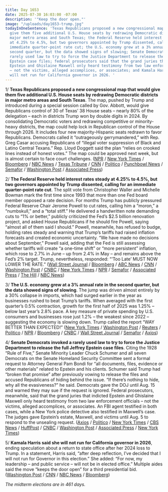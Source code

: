 ```yaml
---
title: Day 1653
date: 2025-07-30 16:03:00 -07:00
description: '"Keep the door open."'
image: "/uploads/day1653-trump.jpg"
todayInOneSentence: 'Texas Republicans proposed a new congressional map that would
  give them five additional U.S. House seats by redrawing Democratic districts in
  major metro areas and South Texas; the Federal Reserve held interest rates steady
  at 4.25% to 4.5%, but two governors appointed by Trump dissented, calling for an
  immediate quarter-point rate cut; the U.S. economy grew at a 3% annual rate in the
  second quarter, but the data showed signs of slowing; Senate Democrats invoked a
  rarely used law to try to force the Justice Department to release the full Jeffrey
  Epstein case files; federal prosecutors said that the grand juries that indicted
  Epstein and Ghislaine Maxwell only heard testimony from two law enforcement officials
  – not the victims, alleged accomplices, or associates; and Kamala Harris said she
  will not run for California governor in 2026. '
---
```


1/ **Texas Republicans proposed a new congressional map that would give them five additional U.S. House seats by redrawing Democratic districts in major metro areas and South Texas**. The map, pushed by Trump and introduced during a special session called by Gov. Abbott, would give Republicans control of 30 of Texas’ 38 House seats – nearly 80% of the delegation – each in districts Trump won by double digits in 2024. By consolidating Democratic voters and redrawing competitive or minority-heavy districts, the map could help lock in Republican control of the House through 2026. It includes four new majority-Hispanic seats redrawn to favor Republicans. Democrats called it “outrageously gerrymandered,” with Rep. Greg Casar accusing Republicans of “illegal voter suppression of Black and Latino Central Texans.” Rep. Lloyd Doggett said the plan “relies on crooked lines instead of honest votes.” The map could be approved next week, but is almost certain to face court challenges. ([NPR](https://www.npr.org/2025/07/30/nx-s1-5485293/texas-redistricting-proposed-congressional-map) / [New York Times](https://www.nytimes.com/2025/07/30/us/politics/texas-republican-redistricting.html) / [Bloomberg](https://www.bloomberg.com/news/articles/2025-07-30/texas-republicans-propose-new-map-for-trump-backed-redistricting) / [NBC News](https://www.nbcnews.com/politics/2026-election/map-texas-congressional-districts-change-republicans-new-proposal-rcna221953) / [Texas Tribune](https://www.texastribune.org/2025/07/30/texas-redistricting-congressional-maps-house-republicans/) / [CNN](https://www.cnn.com/2025/07/30/politics/texas-redistricting-republicans) / [Politico](https://www.politico.com/news/2025/07/30/new-congressional-texas-map-redistricting-00483086) / [Punchbowl News](https://punchbowl.news/article/campaigns/texas-sized-gamble/) / [Semafor](https://www.semafor.com/article/07/30/2025/democrats-struggle-to-choose-their-weapons-in-a-trump-waged-redistricting-battle) / [Washington Post](https://www.washingtonpost.com/politics/2025/07/30/texas-redistricting-map-republican-proposal/) / [Associated Press](https://apnews.com/article/texas-republicans-democrats-redistricting-72f02ef1eeb04240cc8431e8f962fa10))

2/ **The Federal Reserve held interest rates steady at 4.25% to 4.5%, but two governors appointed by Trump dissented, calling for an immediate quarter-point rate cut**. The split vote from Christopher Waller and Michelle Bowman mark the first time since 1993 that more than one Fed board member opposed a rate decision. For months Trump has publicly pressured Federal Reserve Chair Jerome Powell to cut rates, calling him a “moron,” a “numbskull,” and a “total stiff.” He delivered a handwritten note demanding cuts to “1% or better,” publicly criticized the Fed’s $2.5 billion renovation project, and asked House Republicans if he should fire Powell, saying “almost all of them said I should.” Powell, meanwhile, has refused to budge, holding rates steady and warning that Trump’s tariffs had raised inflation forecasts and created economic uncertainty. “We have made no decisions about September,” Powell said, adding that the Fed is still assessing whether tariffs will create “a one-time shift” or “more persistent” inflation, which rose to 2.7% in June – up from 2.4% in May – and remains above the Fed’s 2% target. Trump, nevertheless, responded: “‘Too Late’ MUST NOW LOWER THE RATE.” ([Wall Street Journal](https://www.wsj.com/economy/central-banking/fed-holds-rates-steady-but-two-officials-back-a-cut-6fc17c67) / [Bloomberg](https://www.bloomberg.com/news/articles/2025-07-30/fed-holds-interest-rates-points-to-slowing-economic-activity) / [ABC News](https://abcnews.go.com/Business/fed-expected-hold-interest-rates-steady-resisting-trumps/story?id=124185010) / [CNN](https://www.cnn.com/2025/07/30/economy/fed-rate-decision-july) / [Washington Post](https://www.washingtonpost.com/business/2025/07/30/fed-rates-hold-steady/) / [CNBC](https://www.cnbc.com/2025/07/30/fed-leaves-interest-rates-unchanged-as-expected.html) / [New York Times](https://www.nytimes.com/live/2025/07/30/business/federal-reserve-interest-rates) / [NPR](https://www.npr.org/2025/07/30/nx-s1-5483961/federal-reserve-interest-rates-trump-pressure) / [Semafor](https://www.semafor.com/article/07/30/2025/us-fed-keeps-interest-rates-steady-but-2-governors-dissent) / [Associated Press](https://apnews.com/article/federal-reserve-powell-trump-rates-99d90bab1ba2faa0fc5d4a6106125da7) / [The Hill](https://thehill.com/homenews/administration/5427938-federal-reserve-interest-rates/) / [NBC News](https://www.nbcnews.com/business/economy/federal-reserve-interest-rate-decision-july-2025-what-to-know-rcna222028))

3/ **The U.S. economy grew at a 3% annual rate in the second quarter, but the data showed signs of slowing**. The jump was driven almost entirely by a 30% collapse in imports, which had surged earlier in the year as businesses rushed to beat Trump’s tariffs. When averaged with the first quarter’s 0.5% contraction, growth for the first half of 2025 was 1.25% – below last year’s 2.8% pace. A key measure of private spending by U.S. consumers and businesses rose just 1.2% – the weakest since 2022 – suggesting the economy is slowing down. Trump called the report “WAY BETTER THAN EXPECTED!” ([New York Times](https://www.nytimes.com/2025/07/30/business/us-economy-grew-in-second-quarter-as-tariffs-scrambled-data.html) / [Washington Post](https://www.washingtonpost.com/business/2025/07/30/gdp-q2-economy-tariffs/) / [Reuters](https://www.reuters.com/world/us/rebound-us-economic-growth-second-quarter-masks-underlying-slowing-trend-2025-07-30/) / [Politico](https://www.politico.com/news/2025/07/30/trump-economy-consumer-spending-accelerates-00483181) / [NPR](https://www.npr.org/2025/07/30/nx-s1-5484219/economy-gdp-tariffs-growth) / [Bloomberg](https://www.bloomberg.com/news/articles/2025-07-30/us-economy-rebounds-with-3-gdp-growth-after-trade-reversal) / [CNBC](https://www.cnbc.com/2025/07/30/gdp-q2-2025-.html) / [Wall Street Journal](https://www.wsj.com/economy/us-gdp-q2-2025-359c022b) / [Semafor](https://www.semafor.com/article/07/30/2025/us-economy-grew-at-3-rate-in-q2-as-imports-decreased) / [Axios](https://www.axios.com/2025/07/30/economy-gdp-second-quarter-trump))

4/ **Senate Democrats invoked a rarely used law to try to force the Justice Department to release the full Jeffrey Epstein case files**. Citing the 1928 “Rule of Five,” Senate Minority Leader Chuck Schumer and all seven Democrats on the Senate Homeland Security Committee sent a formal request to Attorney General Pam Bondi for “all documents, files, evidence or other materials” related to Epstein and his clients. Schumer said Trump had “broken that promise” after previously vowing to release the files and accused Republicans of hiding behind the issue. “If there’s nothing to hide, why all the evasiveness?” he said. Democrats gave the DOJ until Aug. 15 and warned they may sue if the request is ignored. Federal prosecutors, meanwhile, said that the grand juries that indicted Epstein and Ghislaine Maxwell only heard testimony from two law enforcement officials – not the victims, alleged accomplices, or associates. An FBI agent testified in both cases, while a New York police detective also testified in Maxwell’s case. The judges gave Epstein’s estate, Maxwell, and victims until Aug. 5 to respond to the unsealing request. ([Axios](https://www.axios.com/2025/07/30/democrats-epstein-documents-trump-justice-department) / [Politico](https://www.politico.com/live-updates/2025/07/30/congress/dems-latest-epstein-gambit-00483128) / [New York Times](https://www.nytimes.com/2025/07/30/us/politics/democrats-trump-epstein-files.html) / [CBS News](https://www.cbsnews.com/news/senate-democrats-seek-to-force-jeffrey-epstein-files-release-rule-of-five-law/) / [HuffPost](https://www.huffpost.com/entry/senate-democrats-epstein-files-rule-of-five_n_688a3e2ae4b07dfa117ee718) / [CNBC](https://www.cnbc.com/2025/07/30/epstein-trump-senate-giuffre-maxwell.html) / [Washington Post](https://www.washingtonpost.com/national-security/2025/07/30/epstein-grand-jury-transcripts-include-testimony-two-witnesses-feds-say/) / [Associated Press](https://apnews.com/article/epstein-maxwell-grand-jury-transcripts-trump-d7b6be64eb7cf79de765d7870069e780) / [New York Times](https://www.nytimes.com/2025/07/30/nyregion/epstein-maxwell-grand-jury-witnesses.html))

5/ **Kamala Harris said she will not run for California governor in 2026**, ending speculation about a return to state office after her 2024 loss to Trump. In a statement, Harris said, “after deep reflection, I’ve decided that I will not run for Governor in this election.” She added: “For now, my leadership – and public service – will not be in elected office.” Multiple aides said the move “keeps the door open” for a third presidential bid. ([Washington Post](https://www.washingtonpost.com/politics/2025/07/30/kamala-harris-governor-president-2028/) / [CNN](https://www.cnn.com/2025/07/30/politics/kamala-harris-will-not-run-for-california-governor) / [NBC News](https://www.nbcnews.com/politics/2026-election/kamala-harris-decides-not-run-governor-california-rcna222048) / [Bloomberg](https://www.bloomberg.com/news/articles/2025-07-30/kamala-harris-says-she-won-t-run-for-california-governor-in-2026))

*The midterm elections are in 461 days.*
